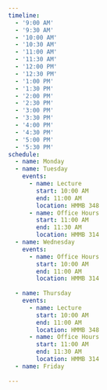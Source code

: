 ```yaml
---
timeline:
  - '9:00 AM'
  - '9:30 AM'
  - '10:00 AM'
  - '10:30 AM'
  - '11:00 AM'
  - '11:30 AM'
  - '12:00 PM'
  - '12:30 PM'
  - '1:00 PM'
  - '1:30 PM'
  - '2:00 PM'
  - '2:30 PM'
  - '3:00 PM'
  - '3:30 PM'
  - '4:00 PM'
  - '4:30 PM'
  - '5:00 PM'
  - '5:30 PM'
schedule:
  - name: Monday
  - name: Tuesday
    events:
      - name: Lecture
        start: 10:00 AM
        end: 11:00 AM
        location: HMMB 348
      - name: Office Hours
        start: 11:00 AM
        end: 11:30 AM
        location: HMMB 314
  - name: Wednesday
    events:
      - name: Office Hours
        start: 10:00 AM
        end: 11:00 AM
        location: HMMB 314
      
  - name: Thursday
    events:
      - name: Lecture
        start: 10:00 AM
        end: 11:00 AM
        location: HMMB 348
      - name: Office Hours
        start: 11:00 AM
        end: 11:30 AM
        location: HMMB 314
  - name: Friday
    
---
```

